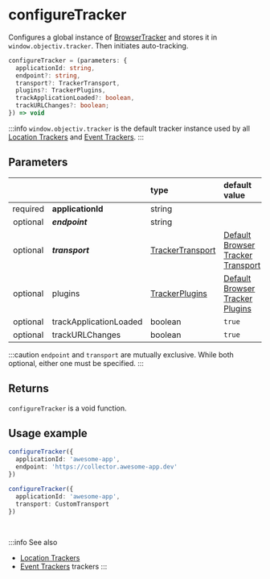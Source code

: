# configureTracker

Configures a global instance of [BrowserTracker](/tracking/api-reference/general/BrowserTracker.md) and stores it in `window.objectiv.tracker`. Then initiates auto-tracking.

```typescript
configureTracker = (parameters: {
  applicationId: string,
  endpoint?: string,
  transport?: TrackerTransport,
  plugins?: TrackerPlugins,
  trackApplicationLoaded?: boolean,
  trackURLChanges?: boolean;
}) => void
```

:::info
`window.objectiv.tracker` is the default tracker instance used by all [Location Trackers](/tracking/api-reference/location-trackers/overview.md) and [Event Trackers](/tracking/api-reference/event-trackers/overview.md).
:::


## Parameters
|          |                        | type                      | default value
| :-:      | :--                    | :--                       | :--           
| required | **applicationId**      | string                    |
| optional | **_endpoint_**         | string                    |
| optional | **_transport_**        | [TrackerTransport](/todo) | [Default Browser Tracker Transport](/todo)
| optional | plugins                | [TrackerPlugins](/todo)   | [Default Browser Tracker Plugins](/todo)
| optional | trackApplicationLoaded | boolean                   | `true`
| optional | trackURLChanges        | boolean                   | `true`

:::caution
`endpoint` and `transport` are mutually exclusive. While both optional, either one must be specified.
:::

## Returns
`configureTracker` is a void function.

## Usage example

```typescript jsx
configureTracker({
  applicationId: 'awesome-app',
  endpoint: 'https://collector.awesome-app.dev' 
})
```

```typescript jsx
configureTracker({
  applicationId: 'awesome-app',
  transport: CustomTransport 
})
```


<br />

:::info See also
- [Location Trackers](/tracking/api-reference/location-trackers/overview.md) 
- [Event Trackers](/tracking/api-reference/event-trackers/overview.md) trackers
:::
